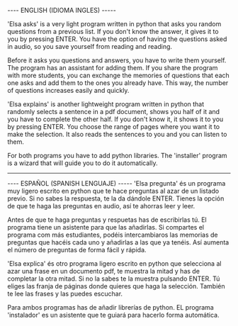 ---- ENGLISH (IDIOMA INGLES) ----- 

'Elsa asks' is a very light program written in python that asks you random questions from a previous list. If you don't know the answer, it gives it to you by pressing ENTER. You have the option of having the questions asked in audio, so you save yourself from reading and reading.

Before it asks you questions and answers, you have to write them yourself. The program has an assistant for adding them.
If you share the program with more students, you can exchange the memories of questions that each one asks and add them to the ones you already have. This way, the number of questions increases easily and quickly.

'Elsa explains' is another lightweight program written in python that randomly selects a sentence in a pdf document, shows you half of it and you have to complete the other half. If you don't know it, it shows it to you by pressing ENTER. You choose the range of pages where you want it to make the selection. It also reads the sentences to you and you can listen to them.

For both programs you have to add python libraries. The 'installer' program
is a wizard that will guide you to do it automatically.




------------------------------------------------------------------------------------------------------------------------

---- ESPAÑOL (SPANISH LENGUAJE) ----- 
'Elsa pregunta' és un programa muy ligero escrito en python que te hace preguntas al azar de un listado previo. Si no sabes la respuesta, te la da dándole ENTER. Tienes la opción de que te haga las preguntas en audio, así te ahorras leer y leer.

Antes de que te haga preguntas y respuetas has de escribirlas tú. El programa tiene  un asistente para que las añadirlas.
Si compartes el programa com más estudiantes, podéis intercambiaros las memorias de preguntas que hacéis cada uno y añadirlas a las que ya tenéis. Así aumenta el número de preguntas de forma fácil y rápida.

'Elsa explica' és otro programa ligero escrito en python que selecciona al azar una frase en un documento pdf, te muestra la mitad y has de completar la otra mitad. Si no la sabes te la muestra pulsando ENTER. Tú eliges las franja de páginas donde quieres que haga la selección. También te lee las frases y las puedes escuchar.

Para ambos programas has de añadir librerías de python. EL programa 'instalador'
es un asistente que te guiará para hacerlo forma automática.
